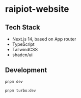 # raipiot-website

## Tech Stack

- Next.js 14, based on App router
- TypeScript
- TailwindCSS
- shadcn/ui

## Development

```bash
pnpm dev
```

```bash
pnpm turbo:dev
```
